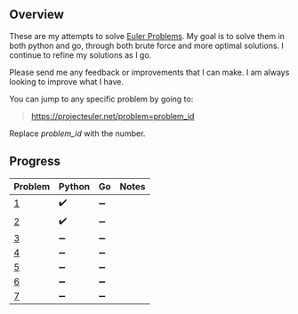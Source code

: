 ## Overview
These are my attempts to solve [Euler Problems](https://projecteuler.net/archives).  My goal is to solve them in both python and
go, through both brute force and more optimal solutions.  I continue to refine
my solutions as I go.

Please send me any feedback or improvements that I can make.  I am always
looking to improve what I have.

You can jump to any specific problem by going to:
> https://projecteuler.net/problem=problem_id

Replace *problem_id* with the number.

## Progress
| Problem | Python | Go | Notes |
| --- | --- | --- | --- |
| [1](https://projecteuler.net/problem=1) | :heavy_check_mark: | :heavy_minus_sign: |
| [2](https://projecteuler.net/problem=2) | :heavy_check_mark: | :heavy_minus_sign: |
| [3](https://projecteuler.net/problem=3) | :heavy_minus_sign: | :heavy_minus_sign: |
| [4](https://projecteuler.net/problem=4) | :heavy_minus_sign: | :heavy_minus_sign: |
| [5](https://projecteuler.net/problem=5) | :heavy_minus_sign: | :heavy_minus_sign: |
| [6](https://projecteuler.net/problem=6) | :heavy_minus_sign: | :heavy_minus_sign: |
| [7](https://projecteuler.net/problem=7) | :heavy_minus_sign: | :heavy_minus_sign: |

